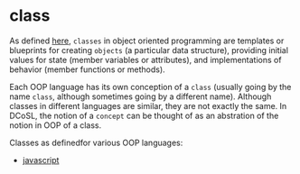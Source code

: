 class
======

As defined [here](https://brilliant.org/wiki/classes-oop/), `classes` in object oriented programming are templates or blueprints for creating `objects` (a particular data structure), providing initial values for state (member variables or attributes), and implementations of behavior (member functions or methods).

Each OOP language has its own conception of a `class` (usually going by the name `class`, although sometimes going by a different name). Although classes in different languages are similar, they are not exactly the same. In DCoSL, the notion of a `concept` can be thought of as an abstration of the notion in OOP of a class. 

Classes as definedfor various OOP languages:
- [javascript](https://developer.mozilla.org/en-US/docs/Web/JavaScript/Reference/Classes)
